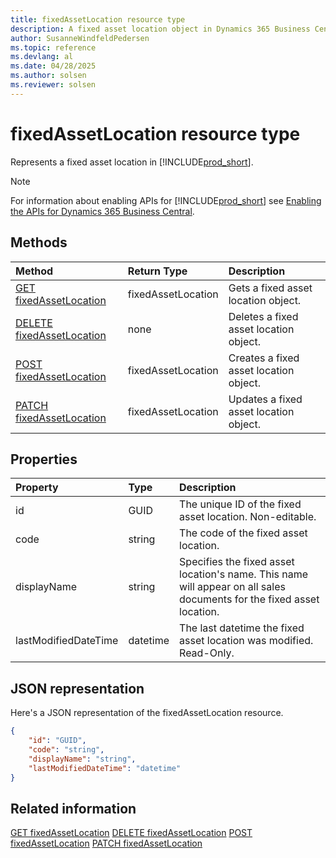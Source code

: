 ```yaml
---
title: fixedAssetLocation resource type
description: A fixed asset location object in Dynamics 365 Business Central.
author: SusanneWindfeldPedersen
ms.topic: reference
ms.devlang: al
ms.date: 04/28/2025
ms.author: solsen
ms.reviewer: solsen
---
```


# fixedAssetLocation resource type

Represents a fixed asset location in [!INCLUDE[prod_short](../../../includes/prod_short.md)].

> [!NOTE]
> For information about enabling APIs for [!INCLUDE[prod_short](../../../includes/prod_short.md)] see [Enabling the APIs for Dynamics 365 Business Central](../enabling-apis-for-dynamics-nav.md).

## Methods

| Method | Return Type|Description |
|:--------------------|:-----------|:-------------------------|
|[GET fixedAssetLocation](../api/dynamics_fixedassetlocation_get.md)|fixedAssetLocation|Gets a fixed asset location object.|
|[DELETE fixedAssetLocation](../api/dynamics_fixedassetlocation_delete.md)|none|Deletes a fixed asset location object.|
|[POST fixedAssetLocation](../api/dynamics_fixedassetlocation_create.md)|fixedAssetLocation|Creates a fixed asset location object.|
|[PATCH fixedAssetLocation](../api/dynamics_fixedassetlocation_update.md)|fixedAssetLocation|Updates a fixed asset location object.|

## Properties

| Property           | Type   |Description     |
|:-------------------|:-------|:---------------|
|id|GUID|The unique ID of the fixed asset location. Non-editable.|
|code|string|The code of the fixed asset location.|
|displayName|string|Specifies the fixed asset location's name. This name will appear on all sales documents for the fixed asset location.|
|lastModifiedDateTime|datetime|The last datetime the fixed asset location was modified. Read-Only.|

## JSON representation

Here's a JSON representation of the fixedAssetLocation resource.


```json
{
    "id": "GUID",
    "code": "string",
    "displayName": "string",
    "lastModifiedDateTime": "datetime"
}
```

## Related information

[GET fixedAssetLocation](../api/dynamics_fixedassetlocation_get.md)
[DELETE fixedAssetLocation](../api/dynamics_fixedassetlocation_delete.md)
[POST fixedAssetLocation](../api/dynamics_fixedassetlocation_create.md)
[PATCH fixedAssetLocation](../api/dynamics_fixedassetlocation_update.md)
